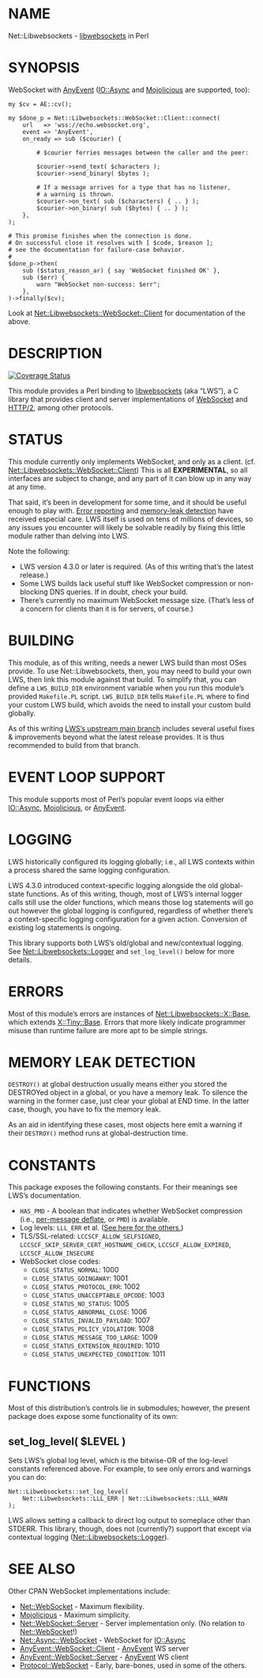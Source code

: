 # NAME

Net::Libwebsockets - [libwebsockets](https://libwebsockets.org) in Perl

# SYNOPSIS

WebSocket with [AnyEvent](https://metacpan.org/pod/AnyEvent)
([IO::Async](https://metacpan.org/pod/IO%3A%3AAsync) and [Mojolicious](https://metacpan.org/pod/Mojolicious) are supported, too):

    my $cv = AE::cv();

    my $done_p = Net::Libwebsockets::WebSocket::Client::connect(
        url   => 'wss://echo.websocket.org',
        event => 'AnyEvent',
        on_ready => sub ($courier) {

            # $courier ferries messages between the caller and the peer:

            $courier->send_text( $characters );
            $courier->send_binary( $bytes );

            # If a message arrives for a type that has no listener,
            # a warning is thrown.
            $courier->on_text( sub ($characters) { .. } );
            $courier->on_binary( sub ($bytes) { .. } );
        },
    );

    # This promise finishes when the connection is done.
    # On successful close it resolves with [ $code, $reason ];
    # see the documentation for failure-case behavior.
    #
    $done_p->then(
        sub ($status_reason_ar) { say 'WebSocket finished OK' },
        sub ($err) {
            warn "WebSocket non-success: $err";
        },
    )->finally($cv);

Look at [Net::Libwebsockets::WebSocket::Client](https://metacpan.org/pod/Net%3A%3ALibwebsockets%3A%3AWebSocket%3A%3AClient) for documentation
of the above.

# DESCRIPTION

<div>
    <a href='https://coveralls.io/github/FGasper/p5-Net-Libwebsockets?branch=master'><img src='https://coveralls.io/repos/github/FGasper/p5-Net-Libwebsockets/badge.svg?branch=master' alt='Coverage Status' /></a>
</div>

This module provides a Perl binding to
[libwebsockets](https://libwebsockets.org/) (aka “LWS”), a C
library that provides client and server implementations of
[WebSocket](https://www.rfc-editor.org/rfc/rfc6455.html)
and [HTTP/2](https://httpwg.org/specs/rfc7540.html), among other
protocols.

# STATUS

This module currently only implements WebSocket, and only as a client.
(cf. [Net::Libwebsockets::WebSocket::Client](https://metacpan.org/pod/Net%3A%3ALibwebsockets%3A%3AWebSocket%3A%3AClient))
This is all **EXPERIMENTAL**, so all interfaces are subject to change,
and any part of it can blow up in any way at any time.

That said, it’s been in development for some time, and it should be
useful enough to play with. [Error reporting](#errors) and
[memory-leak detection](#memory-leak-detection)
have received especial care. LWS itself is used on tens of millions
of devices, so any issues you encounter will likely be solvable readily
by fixing this little module rather than delving into LWS.

Note the following:

- LWS version 4.3.0 or later is required.
(As of this writing that’s the latest release.)
- Some LWS builds lack useful stuff like WebSocket compression
or non-blocking DNS queries. If in doubt, check your build.
- There’s currently no maximum WebSocket message size.
(That’s less of a concern for clients than it is for servers, of course.)

# BUILDING

This module, as of this writing, needs a newer LWS build than most OSes
provide. To use Net::Libwebsockets, then, you may need to build your own
LWS, then link this module against that build. To simplify that,
you can define a `LWS_BUILD_DIR` environment variable when you run
this module’s provided `Makefile.PL` script. `LWS_BUILD_DIR` tells
`Makefile.PL` where to find your custom LWS build, which avoids the
need to install your custom build globally.

As of this writing
[LWS’s upstream main branch](https://github.com/warmcat/libwebsockets/tree/main)
includes several useful fixes & improvements beyond what the latest
release provides. It is thus recommended to build from that branch.

# EVENT LOOP SUPPORT

This module supports most of Perl’s popular event loops via either
[IO::Async](https://metacpan.org/pod/IO%3A%3AAsync), [Mojolicious](https://metacpan.org/pod/Mojolicious), or [AnyEvent](https://metacpan.org/pod/AnyEvent).

# LOGGING

LWS historically configured its logging globally; i.e., all LWS contexts
within a process shared the same logging configuration.

LWS 4.3.0 introduced context-specific logging alongside the old
global-state functions. As of this writing, though, most of LWS’s internal
logger calls still use the older functions, which means those log
statements will go out however the global logging is configured, regardless
of whether there’s a context-specific logging configuration for a given
action. Conversion of existing log statements is ongoing.

This library supports both LWS’s old/global and new/contextual logging.
See [Net::Libwebsockets::Logger](https://metacpan.org/pod/Net%3A%3ALibwebsockets%3A%3ALogger) and `set_log_level()` below for more
details.

# ERRORS

Most of this module’s errors are instances of
[Net::Libwebsockets::X::Base](https://metacpan.org/pod/Net%3A%3ALibwebsockets%3A%3AX%3A%3ABase), which extends [X::Tiny::Base](https://metacpan.org/pod/X%3A%3ATiny%3A%3ABase). Errors that
more likely indicate programmer misuse than runtime failure are more apt
to be simple strings.

# MEMORY LEAK DETECTION

`DESTROY()` at global destruction usually means either you stored the
DESTROYed object in a global, or you have a memory leak. To silence the
warning in the former case, just clear your global at END time. In the
latter case, though, you have to fix the memory leak.

As an aid in identifying these cases, most objects here emit a warning if
their `DESTROY()` method runs at global-destruction time.

# CONSTANTS

This package exposes the following constants. For their meanings
see LWS’s documentation.

- `HAS_PMD` - A boolean that indicates whether
WebSocket compression (i.e., [per-message deflate](https://datatracker.ietf.org/doc/html/rfc7692#page-12), or `PMD`) is available.
- Log levels: `LLL_ERR` et al. ([See here for the others.](https://libwebsockets.org/lws-api-doc-master/html/group__log.html))
- TLS/SSL-related: `LCCSCF_ALLOW_SELFSIGNED`, `LCCSCF_SKIP_SERVER_CERT_HOSTNAME_CHECK`, `LCCSCF_ALLOW_EXPIRED`, `LCCSCF_ALLOW_INSECURE`
- WebSocket close codes:
    - `CLOSE_STATUS_NORMAL`: 1000
    - `CLOSE_STATUS_GOINGAWAY`: 1001
    - `CLOSE_STATUS_PROTOCOL_ERR`: 1002
    - `CLOSE_STATUS_UNACCEPTABLE_OPCODE`: 1003
    - `CLOSE_STATUS_NO_STATUS`: 1005
    - `CLOSE_STATUS_ABNORMAL_CLOSE`: 1006
    - `CLOSE_STATUS_INVALID_PAYLOAD`: 1007
    - `CLOSE_STATUS_POLICY_VIOLATION`: 1008
    - `CLOSE_STATUS_MESSAGE_TOO_LARGE`: 1009
    - `CLOSE_STATUS_EXTENSION_REQUIRED`: 1010
    - `CLOSE_STATUS_UNEXPECTED_CONDITION`: 1011

# FUNCTIONS

Most of this distribution’s controls lie in submodules; however,
the present package does expose some functionality of its own:

## set\_log\_level( $LEVEL )

Sets LWS’s global log level, which is the bitwise-OR of the log-level
constants referenced above. For example, to see only errors and warnings
you can do:

    Net::Libwebsockets::set_log_level(
        Net::Libwebsockets::LLL_ERR | Net::Libwebsockets::LLL_WARN
    );

LWS allows setting a callback to direct log output to someplace other
than STDERR. This library, though, does not (currently?) support that
except via contextual logging ([Net::Libwebsockets::Logger](https://metacpan.org/pod/Net%3A%3ALibwebsockets%3A%3ALogger)).

# SEE ALSO

Other CPAN WebSocket implementations include:

- [Net::WebSocket](https://metacpan.org/pod/Net%3A%3AWebSocket) - Maximum flexibility.
- [Mojolicious](https://metacpan.org/pod/Mojolicious) - Maximum simplicity.
- [Net::WebSocket::Server](https://metacpan.org/pod/Net%3A%3AWebSocket%3A%3AServer) - Server implementation only.
(No relation to [Net::WebSocket](https://metacpan.org/pod/Net%3A%3AWebSocket)!)
- [Net::Async::WebSocket](https://metacpan.org/pod/Net%3A%3AAsync%3A%3AWebSocket) - WebSocket for [IO::Async](https://metacpan.org/pod/IO%3A%3AAsync)
- [AnyEvent::WebSocket::Client](https://metacpan.org/pod/AnyEvent%3A%3AWebSocket%3A%3AClient) - [AnyEvent](https://metacpan.org/pod/AnyEvent) WS server
- [AnyEvent::WebSocket::Server](https://metacpan.org/pod/AnyEvent%3A%3AWebSocket%3A%3AServer)  - [AnyEvent](https://metacpan.org/pod/AnyEvent) WS client
- [Protocol::WebSocket](https://metacpan.org/pod/Protocol%3A%3AWebSocket) - Early, bare-bones, used in some of the
others.
